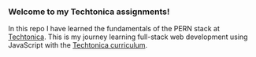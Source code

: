 ### Welcome to my Techtonica assignments!

 In this repo I have learned the fundamentals of the PERN stack at [Techtonica](https://techtonica.org/). This is my journey learning full-stack web development using JavaScript with the [Techtonica curriculum](https://github.com/Techtonica/curriculum/blob/main/README.md#table-of-contents). 
